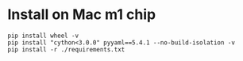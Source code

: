 # Install on Mac m1 chip

```
pip install wheel -v
pip install "cython<3.0.0" pyyaml==5.4.1 --no-build-isolation -v
pip install -r ./requirements.txt

```
